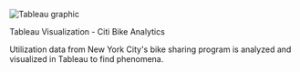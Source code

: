 
![Tableau graphic](https://user-images.githubusercontent.com/68960541/113519453-4577b380-955a-11eb-82da-91b94226f119.jpg)

Tableau Visualization - Citi Bike Analytics

Utilization data from New York City's bike sharing program is analyzed and visualized in Tableau to find phenomena.  


